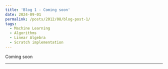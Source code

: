 ```yaml
---
title: 'Blog 1 - Coming soon'
date: 2024-09-01
permalink: /posts/2012/08/blog-post-1/
tags:
  - Machine Learning
  - Algorithms
  - Linear Algebra
  - Scratch implementation
---
```

Coming soon
<!-- This is a sample blog post. Lorem ipsum I can't remember the rest of lorem ipsum and don't have an internet connection right now. Testing testing testing this blog post. Blog posts are cool.

Headings are cool
======

You can have many headings
======

Aren't headings cool? -->
------